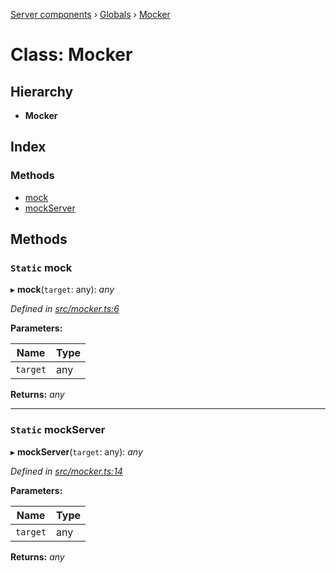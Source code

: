 [Server components](../README.md) › [Globals](../globals.md) › [Mocker](mocker.md)

# Class: Mocker

## Hierarchy

* **Mocker**

## Index

### Methods

* [mock](mocker.md#static-mock)
* [mockServer](mocker.md#static-mockserver)

## Methods

### `Static` mock

▸ **mock**(`target`: any): *any*

*Defined in [src/mocker.ts:6](https://github.com/nodulusteam/methodus.dev/blob/58b1bce/modules/platform/server/src/mocker.ts#L6)*

**Parameters:**

Name | Type |
------ | ------ |
`target` | any |

**Returns:** *any*

___

### `Static` mockServer

▸ **mockServer**(`target`: any): *any*

*Defined in [src/mocker.ts:14](https://github.com/nodulusteam/methodus.dev/blob/58b1bce/modules/platform/server/src/mocker.ts#L14)*

**Parameters:**

Name | Type |
------ | ------ |
`target` | any |

**Returns:** *any*
